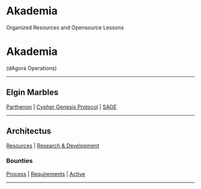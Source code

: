 # Akademia
Organized Resources and Opensource Lessons

# Akademia
(dAgora Operations)

-------------------------------------------------------------------------------------------------------------------------------------------------------------------------

## Elgin Marbles

[Parthenon](https://github.com/decentragora/Parthenon) | [Cypher Genesis Protocol](#) | [SAGE](#)

-------------------------------------------------------------------------------------------------------------------------------------------------------------------------
## Architectus

[Resources](https://github.com/decentragora/Great-Library) | [Research & Development](https://github.com/decentragora/Lyceum)

### Bounties

[Process]() | [Requirements]() | [Active](https://github.com/decentragora/Akademia/issues) 


-------------------------------------------------------------------------------------------------------------------------------------------------------------------------
